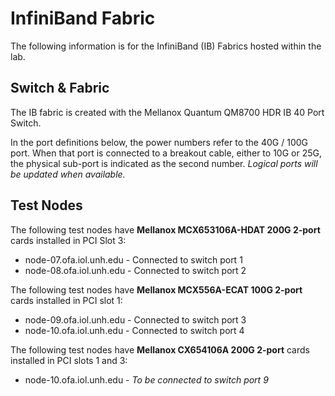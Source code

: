 # InfiniBand Fabric

The following information is for the InfiniBand (IB) Fabrics hosted within the lab.

## Switch & Fabric

The IB fabric is created with the Mellanox Quantum QM8700 HDR IB 40 Port Switch.

In the port definitions below, the power numbers refer to the 40G / 100G port. When
that port is connected to a breakout cable, either to 10G or 25G, the physical
sub-port is indicated as the second number.  *Logical ports will be updated
when available.*

## Test Nodes

The following test nodes have **Mellanox MCX653106A-HDAT 200G 2-port** cards installed in PCI Slot 3:

* node-07.ofa.iol.unh.edu - Connected to switch port 1
* node-08.ofa.iol.unh.edu - Connected to switch port 2

The following test nodes have **Mellanox MCX556A-ECAT 100G 2-port** cards installed in PCI slot 1:

* node-09.ofa.iol.unh.edu - Connected to switch port 3
* node-10.ofa.iol.unh.edu - Connected to switch port 4

The following test nodes have **Mellanox CX654106A 200G 2-port** cards installed in PCI slots 1 and 3:

* node-10.ofa.iol.unh.edu - *To be connected to switch port 9*
